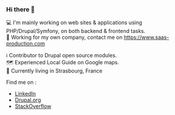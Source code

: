 ### Hi there 👋

💻 I'm mainly working on web sites & applications using PHP/Drupal/Symfony, on both backend & frontend tasks.  
💼 Working for my own company, contact me on https://www.saas-production.com

ℹ️ Contributor to Drupal open source modules.  
🗺️ Experienced Local Guide on Google maps.  
📍 Currently living in Strasbourg, France

Find me on :
- [LinkedIn](https://www.linkedin.com/in/renrhaf/)
- [Drupal.org](https://www.drupal.org/u/renrhaf)
- [StackOverflow](https://stackoverflow.com/users/1756667/renrhaf)
